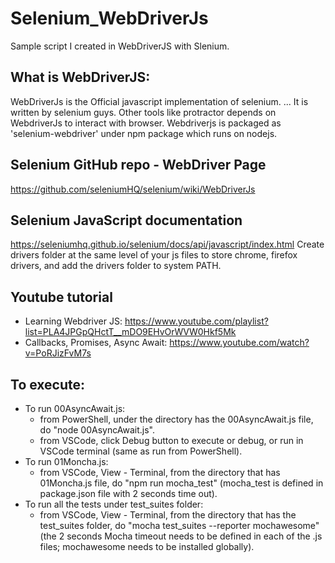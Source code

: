 # Selenium_WebDriverJs
Sample script I created in WebDriverJS with Slenium.

## What is WebDriverJS:
WebDriverJs is the Official javascript implementation of selenium. ... It is written by selenium guys. Other tools like protractor depends on WebdriverJs to interact with browser. Webdriverjs is packaged as 'selenium-webdriver' under npm package which runs on nodejs.

## Selenium GitHub repo - WebDriver Page
https://github.com/seleniumHQ/selenium/wiki/WebDriverJs

## Selenium JavaScript documentation
https://seleniumhq.github.io/selenium/docs/api/javascript/index.html
Create drivers folder at the same level of your js files to store chrome, firefox drivers, and add the drivers folder to system PATH.

## Youtube tutorial

 - Learning Webdriver JS:
   https://www.youtube.com/playlist?list=PLA4JPGpQHctT__mDO9EHvOrWVW0Hkf5Mk
- Callbacks, Promises, Async Await:
   https://www.youtube.com/watch?v=PoRJizFvM7s

## To execute:
- To run 00AsyncAwait.js:
   - from PowerShell, under the directory has the 00AsyncAwait.js file, do "node 00AsyncAwait.js".
   - from VSCode, click Debug button to execute or debug, or run in VSCode terminal (same as run from PowerShell).
- To run 01Moncha.js:
   - from VSCode, View - Terminal, from the directory that has 01Moncha.js file, do "npm run mocha_test" (mocha_test is defined in package.json file with 2 seconds time out).
- To run all the tests under test_suites folder:
   - from VSCode, View - Terminal, from the directory that has the test_suites folder, do "mocha test_suites --reporter mochawesome" (the 2 seconds Mocha timeout needs to be defined in each of the .js files; mochawesome needs to be installed globally).
